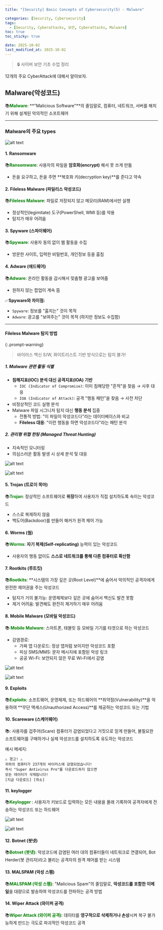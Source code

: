 ```yaml
---
title: "[Security] Basic Concepts of Cybersecurity(5) - Malware"

categories: [Security, Cybersecurity]
tags:
  - [Security, Cyberattacks, 보안, Cyberattacks, Malware]
toc: true
toc_sticky: true

date: 2025-10-02
last_modified_at: 2025-10-02
---
```

>🔒 사이버 보안 기초 수업 정리

12개의 주요 CyberAttack에 대해서 알아보자.

## Malware(악성코드)
📚**<span style="color: #008000">Malware</span>**: **"Malicious Software"**의 줄임말로, 컴퓨터, 네트워크, 서버를 해치기 위해 설계된 악의적인 소프트웨어

---

### Malware의 주요 types

![alt text](../assets/img/CyberSecurity/malwaretype1.png)

#### 1. Ransomware
📚**<span style="color: #008000">Ransomware</span>**: 사용자의 파일을 **암호화(encrypt)** 해서 못 쓰게 만듦
* 돈을 요구하고, 돈을 주면 **복호화 키(decryption key)**를 준다고 약속

#### 2. Fileless Malware (파일리스 악성코드)
📚**<span style="color: #008000">Fileless Malware</span>**: 파일로 저장되지 않고 메모리(RAM)에서만 실행
* 정상적인(legimitate) 도구(PowerShell, WMI 등)를 악용
* 탐지가 매우 어려움

#### 3. Spyware (스파이웨어)
📚**<span style="color: #008000">Spyware</span>**: 사용자 동의 없이 웹 활동을 수집
* 방문한 사이트, 입력한 비밀번호, 개인정보 등을 훔침

#### 4. Adware (애드웨어)
📚**<span style="color: #008000">Adware</span>**: 온라인 활동을 감시해서 맞춤형 광고를 보여줌
* 원하지 않는 팝업이 계속 뜸

✅**Spyware와 차이점:**  
* `Spyware`: 정보를 "훔치는" 것이 목적
* `Adware`: 광고를 "보여주는" 것이 목적 (하지만 정보도 수집함)

---

#### Fileless Malware 탐지 방법

{:.prompt-warning}
> 바이러스 백신 S/W, 화이트리스트 기반 방식으로는 탐지 불가!
>

##### 1. Malware 관련 활동 식별
* **침해지표(IOC) 분석 대신 공격지표(IOA) 기반**
  * `IOC (Indicator of Compromise)`: 이미 침해당한 "흔적"을 찾음 → 사후 대응
  * `IOA (Indicator of Attack)`: 공격 "행동 패턴"을 찾음 → 사전 차단
* 비정상적인 코드 실행 분석
* Malware 파일 시그니처 탐지 대신 **행동 분석** 집중
  * 전통적 방법: "이 파일이 악성코드다"라는 데이터베이스와 비교
  * **Fileless 대응**: "이런 행동을 하면 악성코드다"라는 패턴 분석

##### 2. 관리형 위협 헌팅 (Managed Threat Hunting)
* 지속적인 모니터링
* 의심스러운 활동 발생 시 상세 분석 및 대응

![alt text](../assets/img/CyberSecurity/Malwaretype2.png)

![alt text](../assets/img/CyberSecurity/Malwaretype2_1.png)

#### 5. Trojan (트로이 목마)
📚**<span style="color: #008000">Trojan</span>**: 정상적인 소프트웨어로 **위장**하여 사용자가 직접 설치하도록 속이는 악성코드
* 스스로 복제하지 않음
* 백도어(Backdoor)를 만들어 해커가 원격 제어 가능

#### 6. Worms (웜)
📚**<span style="color: #008000">Worms</span>**: **자기 복제(Self-replicating)** 능력이 있는 악성코드
* 사용자의 행동 없이도 **스스로 네트워크를 통해 다른 컴퓨터로 확산함**

#### 7. Rootkits (루트킷)
📚**<span style="color: #008000">Rootkits</span>**: **시스템의 가장 깊은 곳(Root Level)**에 숨어서 악의적인 공격자에게 완전한 제어권을 주는 악성코드
* 탐지가 거의 불가능: 운영체제보다 깊은 곳에 숨어서 백신도 발견 못함
* 제거 어려움: 발견해도 완전히 제거하기 매우 어려움

#### 8. Mobile Malware (모바일 악성코드)
📚**<span style="color: #008000"> Mobile Malware</span>**: 스마트폰, 태블릿 등 모바일 기기를 타겟으로 하는 악성코드
* 감염경로:
  * 가짜 앱 다운로드: 정상 앱처럼 보이지만 악성코드 포함
  * 피싱 SMS/MMS: 문자 메시지에 포함된 악성 링크
  * 공공 Wi-Fi: 보안되지 않은 무료 Wi-Fi에서 감염

![alt text](../assets/img/CyberSecurity/Malwaretype3.png)

![alt text](../assets/img/CyberSecurity/Malwaretype4.png)

#### 9. Exploits
📚**<span style="color: #008000">Exploits</span>**: 소프트웨어, 운영체제, 또는 하드웨어의 **취약점(Vulnerability)**을 악용하여 **무단 액세스(Unauthorized Access)**를 제공하는 악성코드 또는 기법

#### 10. Scareware (스케어웨어)
📚**<span style="color: #008000"></span>**: 사용자를 겁주어(Scare) 컴퓨터가 감염되었다고 거짓으로 믿게 만들어, 불필요한 소프트웨어를 구매하거나 실제 악성코드를 설치하도록 유도하는 악성코드

예시 메세지:

```
⚠️ 경고! ⚠️
귀하의 컴퓨터가 237개의 바이러스에 감염되었습니다!
즉시 "Super Antivirus Pro"를 다운로드하지 않으면
모든 데이터가 삭제됩니다!
[지금 다운로드] [취소]
```

#### 11. keylogger
📚**<span style="color: #008000">Keylogger </span>**: 사용자가 키보드로 입력하는 모든 내용을 몰래 기록하여 공격자에게 전송하는 악성코드 또는 하드웨어

![alt text](../assets/img/CyberSecurity/Malwaretype5.png)

![alt text](../assets/img/CyberSecurity/Malwaretype6.png)

#### 12. Botnet (봇넷)
📚**<span style="color: #008000">Botnet (봇넷)</span>**: 악성코드에 감염된 여러 대의 컴퓨터들이 네트워크로 연결되어, Bot Herder(봇 관리자)라고 불리는 공격자의 원격 제어를 받는 시스템

#### 13. MALSPAM (악성 스팸)
📚**<span style="color: #008000">MALSPAM (악성 스팸)</span>**: "Malicious Spam"의 줄임말로, **악성코드를 포함한 이메일**을 대량으로 발송하여 악성코드를 전파하는 공격 방법

#### 14. Wiper Attack (와이퍼 공격)
📚**<span style="color: #008000">Wiper Attack (와이퍼 공격)</span>**: 데이터를 **영구적으로 삭제하거나 손상**시켜 복구 불가능하게 만드는 극도로 파괴적인 악성코드 공격